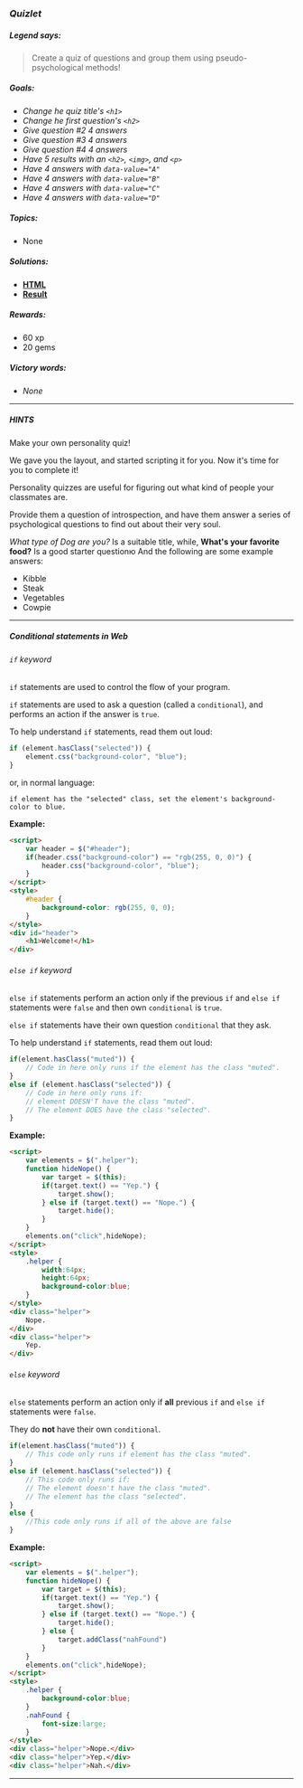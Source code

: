 ### _Quizlet_

##### _Legend says:_
> Create a quiz of questions and group them using pseudo-psychological methods!

##### _Goals:_
+ _Change he quiz title's `<h1>`_
+ _Change he first question's `<h2>`_
+ _Give question #2 4 answers_
+ _Give question #3 4 answers_
+ _Give question #4 4 answers_
+ _Have 5 results with an `<h2>`, `<img>`, and `<p>`_
+ _Have 4 answers with `data-value="A"`_
+ _Have 4 answers with `data-value="B"`_
+ _Have 4 answers with `data-value="C"`_
+ _Have 4 answers with `data-value="D"`_

##### _Topics:_
+ None

##### _Solutions:_
+ **[HTML](Quizlet.html)**
+ **[Result](https://codecombat.com/play/web-dev-level/5d0f593cdee0ea004978cf2a)**

##### _Rewards:_
+ 60 xp
+ 20 gems

##### _Victory words:_
+ _None_

___

##### _HINTS_

Make your own personality quiz!

We gave you the layout, and started scripting it for you. Now it's time for you to complete it!

Personality quizzes are useful for figuring out what kind of people your classmates are.

Provide them a question of introspection, and have them answer a series of psychological questions to find out about their very soul.

_What type of Dog are you?_ Is a suitable title, while, **What's your favorite food?** Is a good starter questionю And the following are some example answers:

+ Kibble
+ Steak
+ Vegetables
+ Cowpie

___

##### _Conditional statements in Web_

###### _`if` keyword_

`if` statements are used to control the flow of your program.

`if` statements are used to ask a question (called a `conditional`), and performs an action if the answer is `true`.

To help understand `if` statements, read them out loud:

```javascript
if (element.hasClass("selected")) {
    element.css("background-color", "blue");
}
```

or, in normal language:

```
if element has the "selected" class, set the element's background-color to blue.
```

**Example:**

```html
<script>
    var header = $("#header");
    if(header.css("background-color") == "rgb(255, 0, 0)") {
        header.css("background-color", "blue");
    }
</script>
<style>
    #header {
        background-color: rgb(255, 0, 0);
    }
</style>
<div id="header">
    <h1>Welcome!</h1>
</div>
```

###### _`else if` keyword_

`else if` statements perform an action only if the previous `if` and `else if` statements were `false` and then own `conditional` is `true`.

`else if` statements have their own question `conditional` that they ask.

To help understand `if` statements, read them out loud:

```javascript
if(element.hasClass("muted")) {
    // Code in here only runs if the element has the class "muted".
}
else if (element.hasClass("selected")) {
    // Code in here only runs if:
    // element DOESN'T have the class "muted".
    // The element DOES have the class "selected".
}
```

**Example:**

```html
<script>
    var elements = $(".helper");
    function hideNope() {
        var target = $(this);
        if(target.text() == "Yep.") {
            target.show();
        } else if (target.text() == "Nope.") {
            target.hide();
        }
    }
    elements.on("click",hideNope);
</script>
<style>
    .helper {
        width:64px;
        height:64px;
        background-color:blue;
    }
</style>
<div class="helper">
    Nope.
</div>
<div class="helper">
    Yep.
</div>
```

###### _`else` keyword_

`else` statements perform an action only if **all** previous `if` and `else if` statements were `false`.

They do **not** have their own `conditional`.

```javascript
if(element.hasClass("muted")) {
    // This code only runs if element has the class "muted".
}
else if (element.hasClass("selected")) {
    // This code only runs if:
    // The element doesn't have the class "muted".
    // The element has the class "selected".
}
else {
    //This code only runs if all of the above are false
}
```

**Example:**

```html
<script>
    var elements = $(".helper");
    function hideNope() {
        var target = $(this);
        if(target.text() == "Yep.") {
            target.show();
        } else if (target.text() == "Nope.") {
            target.hide();
        } else {
            target.addClass("nahFound")
        }
    }
    elements.on("click",hideNope);
</script>
<style>
    .helper {
        background-color:blue;
    }
    .nahFound {
        font-size:large;
    }
</style>
<div class="helper">Nope.</div>
<div class="helper">Yep.</div>
<div class="helper">Nah.</div>
```

___
